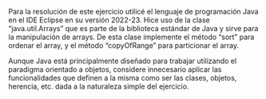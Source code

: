 Para la resolución de este ejercicio utilicé el lenguaje de programación Java en el IDE Eclipse en su versión 2022-23. Hice uso de la clase “java.util.Arrays” que es parte de la biblioteca estándar de Java y sirve para la manipulación de arrays. De esta clase implemente el método “sort” para ordenar el array, y el método “copyOfRange” para particionar el array.

Aunque Java está principalmente diseñado para trabajar utilizando el paradigma orientado a objetos, considere innecesario aplicar las funcionalidades que definen a la misma como ser las clases, objetos, herencia, etc. dada a la naturaleza simple del ejercicio.
